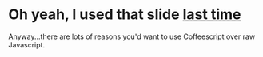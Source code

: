 # Oh yeah, I used that slide [last time](http://rvm-ruby-cranked-up-to-11.heroku.com/)

Anyway...there are lots of reasons you'd want to use Coffeescript over raw Javascript.
